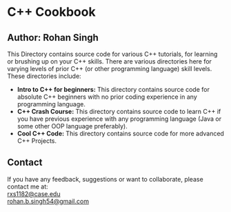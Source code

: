 # C++ Cookbook
## Author: Rohan Singh
This Directory contains source code for various C++ tutorials, for learning or brushing up on your C++ skills. There are various directories here for varying levels of prior C++ (or other programming language) skill levels.   
These directories include:  
  - **Intro to C++ for beginners:** This directory contains source code for absolute C++ beginners with no prior coding experience in any programming language.  
  - **C++ Crash Course:** This directory contains source code to learn C++ if you have previous experience with any programming language (Java or some other OOP language preferably).  
  - **Cool C++ Code:** This directory contains source code for more advanced C++ Projects.    

## Contact
If you have any feedback, suggestions or want to collaborate, please contact me at:  
rxs1182@case.edu  
rohan.b.singh54@gmail.com  
